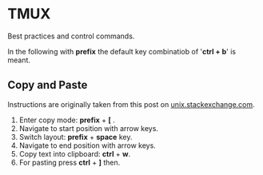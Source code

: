 # TMUX

Best practices and control commands.

In the following with __prefix__ the default key combinatiob of '__ctrl + b__' is meant.

## Copy and Paste

Instructions are originally taken from this post on [unix.stackexchange.com](https://unix.stackexchange.com/questions/58763/copy-text-from-one-tmux-pane-to-another-using-vim).

1. Enter copy mode: __prefix__ + __[__ .
2. Navigate to start position with arrow keys.
3. Switch layout: __prefix__ + __space__ key.
4. Navigate to end position with arrow keys.
5. Copy text into clipboard: __ctrl__ + __w__.
6. For pasting press __ctrl__ + __]__ then.
